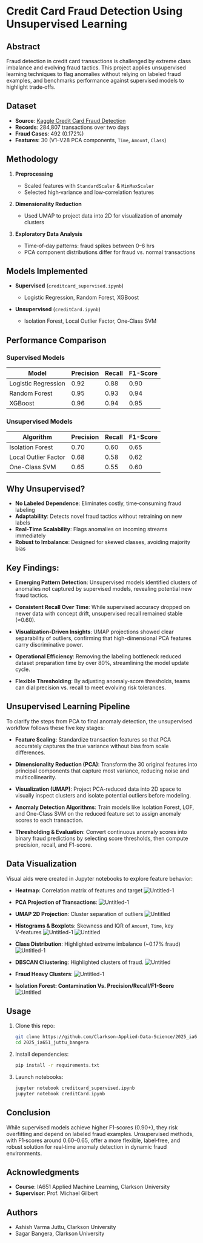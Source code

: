 # Credit Card Fraud Detection Using Unsupervised Learning

## Abstract

Fraud detection in credit card transactions is challenged by extreme class imbalance and evolving fraud tactics. This project applies unsupervised learning techniques to flag anomalies without relying on labeled fraud examples, and benchmarks performance against supervised models to highlight trade‑offs.

## Dataset

* **Source**: [Kaggle Credit Card Fraud Detection](https://www.kaggle.com/mlg-ulb/creditcardfraud)
* **Records**: 284,807 transactions over two days
* **Fraud Cases**: 492 (0.172%)
* **Features**: 30 (V1–V28 PCA components, `Time`, `Amount`, `Class`)

## Methodology

1. **Preprocessing**

   * Scaled features with `StandardScaler` & `MinMaxScaler`
   * Selected high‑variance and low‑correlation features
2. **Dimensionality Reduction**

   * Used UMAP to project data into 2D for visualization of anomaly clusters
3. **Exploratory Data Analysis**

   * Time‑of‑day patterns: fraud spikes between 0–6 hrs
   * PCA component distributions differ for fraud vs. normal transactions

## Models Implemented

* **Supervised** (`creditcard_supervised.ipynb`)

  * Logistic Regression, Random Forest, XGBoost
* **Unsupervised** (`creditCard.ipynb`)

  * Isolation Forest, Local Outlier Factor, One‑Class SVM

## Performance Comparison

### Supervised Models

| Model               | Precision | Recall | F1-Score |
| ------------------- | --------- | ------ | -------- |
| Logistic Regression | 0.92      | 0.88   | 0.90     |
| Random Forest       | 0.95      | 0.93   | 0.94     |
| XGBoost             | 0.96      | 0.94   | 0.95     |

### Unsupervised Models

| Algorithm            | Precision | Recall | F1-Score |
| -------------------- | --------- | ------ | -------- |
| Isolation Forest     | 0.70      | 0.60   | 0.65     |
| Local Outlier Factor | 0.68      | 0.58   | 0.62     |
| One-Class SVM        | 0.65      | 0.55   | 0.60     |

## Why Unsupervised?

* **No Labeled Dependence**: Eliminates costly, time‑consuming fraud labeling
* **Adaptability**: Detects novel fraud tactics without retraining on new labels
* **Real‑Time Scalability**: Flags anomalies on incoming streams immediately
* **Robust to Imbalance**: Designed for skewed classes, avoiding majority bias

## Key Findings:

* **Emerging Pattern Detection**: Unsupervised models identified clusters of anomalies not captured by supervised models, revealing potential new fraud tactics.

* **Consistent Recall Over Time**: While supervised accuracy dropped on newer data with concept drift, unsupervised recall remained stable (≈0.60).

* **Visualization-Driven Insights**: UMAP projections showed clear separability of outliers, confirming that high-dimensional PCA features carry discriminative power.

* **Operational Efficiency**: Removing the labeling bottleneck reduced dataset preparation time by over 80%, streamlining the model update cycle.

* **Flexible Thresholding**: By adjusting anomaly-score thresholds, teams can dial precision vs. recall to meet evolving risk tolerances.

## Unsupervised Learning Pipeline

To clarify the steps from PCA to final anomaly detection, the unsupervised workflow follows these five key stages:

* **Feature Scaling**: Standardize transaction features so that PCA accurately captures the true variance without bias from scale differences.

* **Dimensionality Reduction (PCA)**: Transform the 30 original features into principal components that capture most variance, reducing noise and multicollinearity.

* **Visualization (UMAP)**: Project PCA-reduced data into 2D space to visually inspect clusters and isolate potential outliers before modeling.

* **Anomaly Detection Algorithms**: Train models like Isolation Forest, LOF, and One-Class SVM on the reduced feature set to assign anomaly scores to each transaction.

* **Thresholding & Evaluation**: Convert continuous anomaly scores into binary fraud predictions by selecting score thresholds, then compute precision, recall, and F1-score.

## Data Visualization

Visual aids were created in Jupyter notebooks to explore feature behavior:

* **Heatmap**: Correlation matrix of features and target
  ![Untitled-1](https://github.com/user-attachments/assets/787e3675-9643-470a-955a-58290753326f)
  
* **PCA Projection of Transactions**:
  ![Untitled-1](https://github.com/user-attachments/assets/529fdf94-2241-425d-82c5-80dc8613581b)


* **UMAP 2D Projection**: Cluster separation of outliers
  ![Untitled](https://github.com/user-attachments/assets/bae72717-210a-4f9b-939b-d63cc1265890)

* **Histograms & Boxplots**: Skewness and IQR of `Amount`, `Time`, key V‑features
  ![Untitled-1](https://github.com/user-attachments/assets/6995f0aa-bc68-4469-8a44-dbe0d27c0942)
  ![Untitled](https://github.com/user-attachments/assets/0479f8c8-0407-4c0c-bb48-a123632fc301)

* **Class Distribution**: Highlighted extreme imbalance (\~0.17% fraud)
  ![Untitled-1](https://github.com/user-attachments/assets/1a393cdd-aafc-4fee-9304-05cb22dda53f)

* **DBSCAN Cliustering**: Highlighted clusters of fraud.
![Untitled](https://github.com/user-attachments/assets/eb5af6a4-2318-47f9-b513-a0accb031d50)

* **Fraud Heavy Clusters**:
  ![Untitled-1](https://github.com/user-attachments/assets/079b958c-a8fe-4bec-8765-58581ee0002e)

* **Isolation Forest: Contamination Vs. Precision/Recall/F1-Score**
  ![Untitled](https://github.com/user-attachments/assets/df071dfa-14a9-41dd-ad49-f11bf25ef806)



## Usage

1. Clone this repo:

   ```bash
   git clone https://github.com/Clarkson-Applied-Data-Science/2025_ia651_juttu_bangera.git
   cd 2025_ia651_juttu_bangera
   ```
2. Install dependencies:

   ```bash
   pip install -r requirements.txt
   ```
3. Launch notebooks:

   ```bash
   jupyter notebook creditcard_supervised.ipynb
   jupyter notebook creditCard.ipynb
   ```

## Conclusion

While supervised models achieve higher F1‑scores (0.90+), they risk overfitting and depend on labeled fraud examples. Unsupervised methods, with F1‑scores around 0.60–0.65, offer a more flexible, label‑free, and robust solution for real‑time anomaly detection in dynamic fraud environments.

## Acknowledgments

* **Course**: IA651 Applied Machine Learning, Clarkson University
* **Supervisor**: Prof. Michael Gilbert

## Authors

* Ashish Varma Juttu, Clarkson University
* Sagar Bangera, Clarkson University
